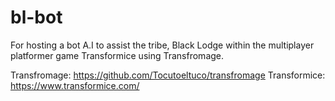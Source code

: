 # bl-bot
For hosting a bot A.I to assist the tribe, Black Lodge within the multiplayer platformer game Transformice using Transfromage.

Transfromage: https://github.com/Tocutoeltuco/transfromage
Transformice: https://www.transformice.com/
